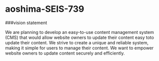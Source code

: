 # aoshima-SEIS-739
###vision statement

We are planning to develop an easy-to-use content management system (CMS) that would allow website owners to update their content easy toto update their content. We strive to create a unique and reliable system, making it simple for users to manage their content. We want to empower website owners to update content securely and efficiently. 

